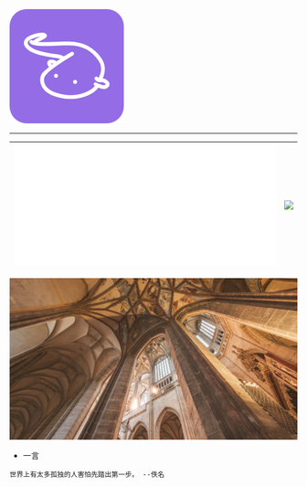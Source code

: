 [![](https://raw.githubusercontent.com/CoolPlayLin/CoolPlayLin/master/aifadian.png)](https://afdian.com/a/CoolPlayLin)

---

| ![](https://raw.githubusercontent.com/CoolPlayLin/CoolPlayLin/master/metrics.classic.svg) | ![](https://github-readme-stats.vercel.app//api?username=CoolPlayLin&count_private=true&show_icons=true&theme=github_dark_dimmed) |
| --------------------------------------------------------------------------------------------------------------- | --------------------------------------------------------------------------------------------------------------------------------- |

[![](https://raw.githubusercontent.com/CoolPlayLin/CoolPlayLin/master/photo.png)](https://github.com/CoolPlayLin)

- 一言

```
世界上有太多孤独的人害怕先踏出第一步。 --佚名
```
